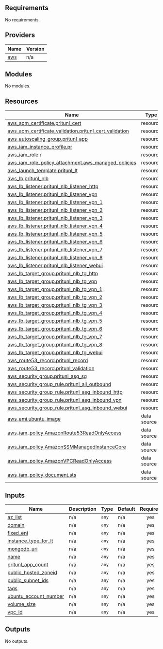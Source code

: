 ## Requirements

No requirements.

## Providers

| Name | Version |
|------|---------|
| <a name="provider_aws"></a> [aws](#provider\_aws) | n/a |

## Modules

No modules.

## Resources

| Name | Type |
|------|------|
| [aws_acm_certificate.pritunl_cert](https://registry.terraform.io/providers/hashicorp/aws/latest/docs/resources/acm_certificate) | resource |
| [aws_acm_certificate_validation.pritunl_cert_validation](https://registry.terraform.io/providers/hashicorp/aws/latest/docs/resources/acm_certificate_validation) | resource |
| [aws_autoscaling_group.pritunl_app](https://registry.terraform.io/providers/hashicorp/aws/latest/docs/resources/autoscaling_group) | resource |
| [aws_iam_instance_profile.pr](https://registry.terraform.io/providers/hashicorp/aws/latest/docs/resources/iam_instance_profile) | resource |
| [aws_iam_role.r](https://registry.terraform.io/providers/hashicorp/aws/latest/docs/resources/iam_role) | resource |
| [aws_iam_role_policy_attachment.aws_managed_policies](https://registry.terraform.io/providers/hashicorp/aws/latest/docs/resources/iam_role_policy_attachment) | resource |
| [aws_launch_template.pritunl_lt](https://registry.terraform.io/providers/hashicorp/aws/latest/docs/resources/launch_template) | resource |
| [aws_lb.pritunl_nlb](https://registry.terraform.io/providers/hashicorp/aws/latest/docs/resources/lb) | resource |
| [aws_lb_listener.pritunl_nlb_listener_http](https://registry.terraform.io/providers/hashicorp/aws/latest/docs/resources/lb_listener) | resource |
| [aws_lb_listener.pritunl_nlb_listener_vpn](https://registry.terraform.io/providers/hashicorp/aws/latest/docs/resources/lb_listener) | resource |
| [aws_lb_listener.pritunl_nlb_listener_vpn_1](https://registry.terraform.io/providers/hashicorp/aws/latest/docs/resources/lb_listener) | resource |
| [aws_lb_listener.pritunl_nlb_listener_vpn_2](https://registry.terraform.io/providers/hashicorp/aws/latest/docs/resources/lb_listener) | resource |
| [aws_lb_listener.pritunl_nlb_listener_vpn_3](https://registry.terraform.io/providers/hashicorp/aws/latest/docs/resources/lb_listener) | resource |
| [aws_lb_listener.pritunl_nlb_listener_vpn_4](https://registry.terraform.io/providers/hashicorp/aws/latest/docs/resources/lb_listener) | resource |
| [aws_lb_listener.pritunl_nlb_listener_vpn_5](https://registry.terraform.io/providers/hashicorp/aws/latest/docs/resources/lb_listener) | resource |
| [aws_lb_listener.pritunl_nlb_listener_vpn_6](https://registry.terraform.io/providers/hashicorp/aws/latest/docs/resources/lb_listener) | resource |
| [aws_lb_listener.pritunl_nlb_listener_vpn_7](https://registry.terraform.io/providers/hashicorp/aws/latest/docs/resources/lb_listener) | resource |
| [aws_lb_listener.pritunl_nlb_listener_vpn_8](https://registry.terraform.io/providers/hashicorp/aws/latest/docs/resources/lb_listener) | resource |
| [aws_lb_listener.pritunl_nlb_listener_webui](https://registry.terraform.io/providers/hashicorp/aws/latest/docs/resources/lb_listener) | resource |
| [aws_lb_target_group.pritunl_nlb_tg_http](https://registry.terraform.io/providers/hashicorp/aws/latest/docs/resources/lb_target_group) | resource |
| [aws_lb_target_group.pritunl_nlb_tg_vpn](https://registry.terraform.io/providers/hashicorp/aws/latest/docs/resources/lb_target_group) | resource |
| [aws_lb_target_group.pritunl_nlb_tg_vpn_1](https://registry.terraform.io/providers/hashicorp/aws/latest/docs/resources/lb_target_group) | resource |
| [aws_lb_target_group.pritunl_nlb_tg_vpn_2](https://registry.terraform.io/providers/hashicorp/aws/latest/docs/resources/lb_target_group) | resource |
| [aws_lb_target_group.pritunl_nlb_tg_vpn_3](https://registry.terraform.io/providers/hashicorp/aws/latest/docs/resources/lb_target_group) | resource |
| [aws_lb_target_group.pritunl_nlb_tg_vpn_4](https://registry.terraform.io/providers/hashicorp/aws/latest/docs/resources/lb_target_group) | resource |
| [aws_lb_target_group.pritunl_nlb_tg_vpn_5](https://registry.terraform.io/providers/hashicorp/aws/latest/docs/resources/lb_target_group) | resource |
| [aws_lb_target_group.pritunl_nlb_tg_vpn_6](https://registry.terraform.io/providers/hashicorp/aws/latest/docs/resources/lb_target_group) | resource |
| [aws_lb_target_group.pritunl_nlb_tg_vpn_7](https://registry.terraform.io/providers/hashicorp/aws/latest/docs/resources/lb_target_group) | resource |
| [aws_lb_target_group.pritunl_nlb_tg_vpn_8](https://registry.terraform.io/providers/hashicorp/aws/latest/docs/resources/lb_target_group) | resource |
| [aws_lb_target_group.pritunl_nlb_tg_webui](https://registry.terraform.io/providers/hashicorp/aws/latest/docs/resources/lb_target_group) | resource |
| [aws_route53_record.pritunl_record](https://registry.terraform.io/providers/hashicorp/aws/latest/docs/resources/route53_record) | resource |
| [aws_route53_record.pritunl_validation](https://registry.terraform.io/providers/hashicorp/aws/latest/docs/resources/route53_record) | resource |
| [aws_security_group.pritunl_asg_sg](https://registry.terraform.io/providers/hashicorp/aws/latest/docs/resources/security_group) | resource |
| [aws_security_group_rule.pritunl_all_outbound](https://registry.terraform.io/providers/hashicorp/aws/latest/docs/resources/security_group_rule) | resource |
| [aws_security_group_rule.pritunl_asg_inbound_http](https://registry.terraform.io/providers/hashicorp/aws/latest/docs/resources/security_group_rule) | resource |
| [aws_security_group_rule.pritunl_asg_inbound_vpn](https://registry.terraform.io/providers/hashicorp/aws/latest/docs/resources/security_group_rule) | resource |
| [aws_security_group_rule.pritunl_asg_inbound_webui](https://registry.terraform.io/providers/hashicorp/aws/latest/docs/resources/security_group_rule) | resource |
| [aws_ami.ubuntu_image](https://registry.terraform.io/providers/hashicorp/aws/latest/docs/data-sources/ami) | data source |
| [aws_iam_policy.AmazonRoute53ReadOnlyAccess](https://registry.terraform.io/providers/hashicorp/aws/latest/docs/data-sources/iam_policy) | data source |
| [aws_iam_policy.AmazonSSMManagedInstanceCore](https://registry.terraform.io/providers/hashicorp/aws/latest/docs/data-sources/iam_policy) | data source |
| [aws_iam_policy.AmazonVPCReadOnlyAccess](https://registry.terraform.io/providers/hashicorp/aws/latest/docs/data-sources/iam_policy) | data source |
| [aws_iam_policy_document.sts](https://registry.terraform.io/providers/hashicorp/aws/latest/docs/data-sources/iam_policy_document) | data source |

## Inputs

| Name | Description | Type | Default | Required |
|------|-------------|------|---------|:--------:|
| <a name="input_az_list"></a> [az\_list](#input\_az\_list) | n/a | `any` | n/a | yes |
| <a name="input_domain"></a> [domain](#input\_domain) | n/a | `any` | n/a | yes |
| <a name="input_fixed_eni"></a> [fixed\_eni](#input\_fixed\_eni) | n/a | `any` | n/a | yes |
| <a name="input_instance_type_for_lt"></a> [instance\_type\_for\_lt](#input\_instance\_type\_for\_lt) | n/a | `any` | n/a | yes |
| <a name="input_mongodb_uri"></a> [mongodb\_uri](#input\_mongodb\_uri) | n/a | `any` | n/a | yes |
| <a name="input_name"></a> [name](#input\_name) | n/a | `any` | n/a | yes |
| <a name="input_pritunl_app_count"></a> [pritunl\_app\_count](#input\_pritunl\_app\_count) | n/a | `any` | n/a | yes |
| <a name="input_public_hosted_zoneid"></a> [public\_hosted\_zoneid](#input\_public\_hosted\_zoneid) | n/a | `any` | n/a | yes |
| <a name="input_public_subnet_ids"></a> [public\_subnet\_ids](#input\_public\_subnet\_ids) | n/a | `any` | n/a | yes |
| <a name="input_tags"></a> [tags](#input\_tags) | n/a | `any` | n/a | yes |
| <a name="input_ubuntu_account_number"></a> [ubuntu\_account\_number](#input\_ubuntu\_account\_number) | n/a | `any` | n/a | yes |
| <a name="input_volume_size"></a> [volume\_size](#input\_volume\_size) | n/a | `any` | n/a | yes |
| <a name="input_vpc_id"></a> [vpc\_id](#input\_vpc\_id) | n/a | `any` | n/a | yes |

## Outputs

No outputs.
